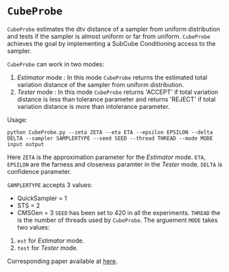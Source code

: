# `CubeProbe`

`CubeProbe` estimates the dtv distance of a sampler from uniform distribution and tests if the sampler is almost uniform or far from uniform. `CubeProbe` achieves the goal by implementing a SubCube Conditioning access to the sampler. 

`CubeProbe` can work in two modes:

1. _Estimator_ mode : In this mode `CubeProbe` returns the estimated total variation distance of the sampler from uniform distribution. 
2. _Tester_ mode : In this mode `CubeProbe` returns 'ACCEPT' if total variation distance is less than tolerance parameter and returns 'REJECT' if total variation distance is more than intolerance parameter. 

Usage:

```python CubeProbe.py --zeta ZETA --eta ETA --epsilon EPSILON --delta DELTA --sampler SAMPLERTYPE --seed SEED --thread THREAD --mode MODE input output```

Here `ZETA` is the approximation parameter for the _Estimator_ mode. `ETA`, `EPSILON` are the farness and closeness paramter in the _Tester_ mode. `DELTA` is confidence parameter. 

`SAMPLERTYPE` accepts 3 values:
- QuickSampler = 1
- STS = 2
- CMSGen = 3
`SEED` has been set to 420 in all the experiments. `THREAD` the is the number of threads used by `CubeProbe`. The arguement `MODE` takes two values:
1. `est` for _Estimator_ mode.
2. `test` for _Tester_ mode.

Corresponding paper available at [here](https://arxiv.org/abs/2312.10999).
